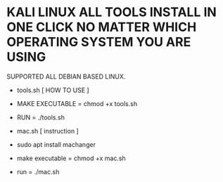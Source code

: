 # KALI LINUX ALL TOOLS INSTALL IN ONE CLICK NO MATTER WHICH OPERATING SYSTEM YOU ARE USING

SUPPORTED ALL DEBIAN BASED LINUX.

- tools.sh [ HOW TO USE ]
- MAKE EXECUTABLE = chmod +x tools.sh
- RUN              = ./tools.sh

- mac.sh  [ instruction ]
- sudo apt install machanger
- make executable = chmod +x mac.sh
- run = ./mac.sh


